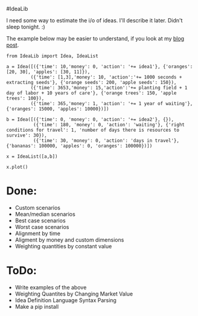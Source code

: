 #IdeaLib

I need some way to estimate the i/o of ideas. I'll describe it later. Didn't sleep tonight. :)

The example below may be easier to understand, if you look at my [blog post](http://blog.mindey.com/2014/12/07/comparing-two-ideas-simple-modelling-of-growth/).

```{python}
from IdeaLib import Idea, IdeaList

a = Idea([({'time': 10,'money': 0, 'action': '+= idea1'}, {'oranges': [20, 30], 'apples': [30, 11]}), 
         ({'time': [1,3],'money': 10, 'action':'+= 1000 seconds + extracting seeds'}, {'orange seeds': 200, 'apple seeds': 150}),
         ({'time': 3653,'money': 15,'action':'+= planting field + 1 day of labor + 10 years of care'}, {'orange trees': 150, 'apple trees': 100}),
         ({'time': 365,'money': 1, 'action': '+= 1 year of waiting'}, {'oranges': 15000, 'apples': 10000})])

b = Idea([({'time': 0, 'money': 0, 'action': '+= idea2'}, {}),
          ({'time': 180, 'money': 0, 'action': 'waiting'}, {'right conditions for travel': 1, 'number of days there is resources to survive': 30}),
          ({'time': 30, 'money': 0, 'action': 'days in travel'}, {'bananas': 100000, 'apples': 0, 'oranges': 100000})])

x = IdeaList([a,b])

x.plot()
```

# Done:

* Custom scenarios
* Mean/median scenarios
* Best case scenarios
* Worst case scenarios
* Alignment by time
* Aligment by money and custom dimensions
* Weighting quantities by constant value

# ToDo:

* Write examples of the above
* Weighting Quantites by Changing Market Value
* Idea Definition Language Syntax Parsing
* Make a pip install